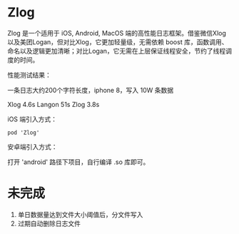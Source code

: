 # Zlog

Zlog 是一个适用于 iOS, Android, MacOS 端的高性能日志框架。借鉴微信Xlog以及美团Logan，但对比Xlog，它更加轻量级，无需依赖 boost 库，函数调用、命名以及逻辑更加清晰；对比Logan，它无需在上层保证线程安全，节约了线程调度的时间。

性能测试结果：

一条日志大约200个字符长度，iphone 8，写入 10W 条数据

Xlog 4.6s
Langon 51s
Zlog 3.8s

iOS 端引入方式：

```
pod 'Zlog'
```

安卓端引入方式：

打开 'android' 路径下项目，自行编译 .so 库即可。

# 未完成
1. 单日数据量达到文件大小阈值后，分文件写入
2. 过期自动删除日志文件
